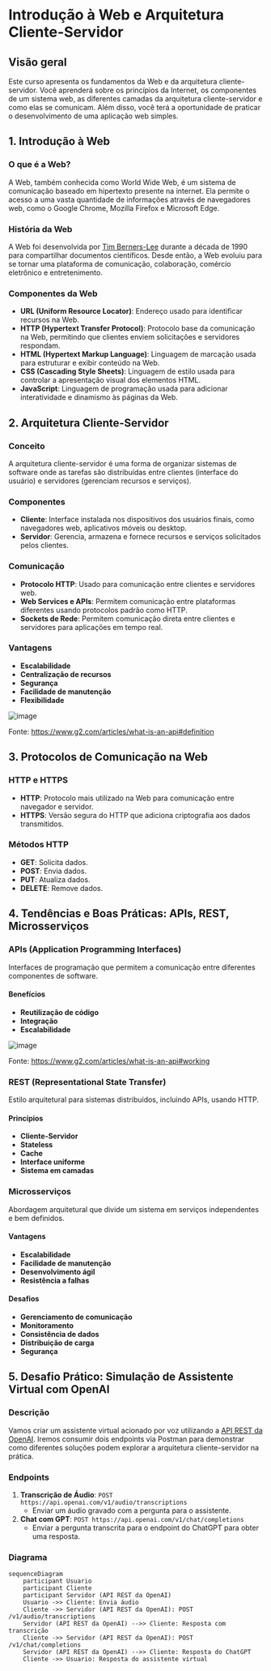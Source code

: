 # Introdução à Web e Arquitetura Cliente-Servidor

## Visão geral

Este curso apresenta os fundamentos da Web e da arquitetura cliente-servidor. Você aprenderá sobre os princípios da Internet, os componentes de um sistema web, as diferentes camadas da arquitetura cliente-servidor e como elas se comunicam. Além disso, você terá a oportunidade de praticar o desenvolvimento de uma aplicação web simples.

## 1. Introdução à Web

### O que é a Web?
A Web, também conhecida como World Wide Web, é um sistema de comunicação baseado em hipertexto presente na internet. Ela permite o acesso a uma vasta quantidade de informações através de navegadores web, como o Google Chrome, Mozilla Firefox e Microsoft Edge.

### História da Web
A Web foi desenvolvida por [Tim Berners-Lee](https://pt.wikipedia.org/wiki/Tim_Berners-Lee) durante a década de 1990 para compartilhar documentos científicos. Desde então, a Web evoluiu para se tornar uma plataforma de comunicação, colaboração, comércio eletrônico e entretenimento.

### Componentes da Web
- **URL (Uniform Resource Locator)**: Endereço usado para identificar recursos na Web.
- **HTTP (Hypertext Transfer Protocol)**: Protocolo base da comunicação na Web, permitindo que clientes enviem solicitações e servidores respondam.
- **HTML (Hypertext Markup Language)**: Linguagem de marcação usada para estruturar e exibir conteúdo na Web.
- **CSS (Cascading Style Sheets)**: Linguagem de estilo usada para controlar a apresentação visual dos elementos HTML.
- **JavaScript**: Linguagem de programação usada para adicionar interatividade e dinamismo às páginas da Web.

## 2. Arquitetura Cliente-Servidor

### Conceito
A arquitetura cliente-servidor é uma forma de organizar sistemas de software onde as tarefas são distribuídas entre clientes (interface do usuário) e servidores (gerenciam recursos e serviços).

### Componentes
- **Cliente**: Interface instalada nos dispositivos dos usuários finais, como navegadores web, aplicativos móveis ou desktop.
- **Servidor**: Gerencia, armazena e fornece recursos e serviços solicitados pelos clientes.

### Comunicação
- **Protocolo HTTP**: Usado para comunicação entre clientes e servidores web.
- **Web Services e APIs**: Permitem comunicação entre plataformas diferentes usando protocolos padrão como HTTP.
- **Sockets de Rede**: Permitem comunicação direta entre clientes e servidores para aplicações em tempo real.

### Vantagens
- **Escalabilidade**
- **Centralização de recursos**
- **Segurança**
- **Facilidade de manutenção**
- **Flexibilidade**

![image](https://github.com/digitalinnovationone/arquitetura-cliente-servidor/assets/730492/97f83f75-e23f-46b0-8f45-714be01ba0dd)

Fonte: https://www.g2.com/articles/what-is-an-api#definition

## 3. Protocolos de Comunicação na Web

### HTTP e HTTPS
- **HTTP**: Protocolo mais utilizado na Web para comunicação entre navegador e servidor.
- **HTTPS**: Versão segura do HTTP que adiciona criptografia aos dados transmitidos.

### Métodos HTTP
- **GET**: Solicita dados.
- **POST**: Envia dados.
- **PUT**: Atualiza dados.
- **DELETE**: Remove dados.

## 4. Tendências e Boas Práticas: APIs, REST, Microsserviços

### APIs (Application Programming Interfaces)
Interfaces de programação que permitem a comunicação entre diferentes componentes de software.

#### Benefícios
- **Reutilização de código**
- **Integração**
- **Escalabilidade**

![image](https://github.com/digitalinnovationone/arquitetura-cliente-servidor/assets/730492/914f6c70-7e94-41d7-93df-40506113c007)

Fonte: https://www.g2.com/articles/what-is-an-api#working

### REST (Representational State Transfer)
Estilo arquitetural para sistemas distribuídos, incluindo APIs, usando HTTP.

#### Princípios
- **Cliente-Servidor**
- **Stateless**
- **Cache**
- **Interface uniforme**
- **Sistema em camadas**

### Microsserviços
Abordagem arquitetural que divide um sistema em serviços independentes e bem definidos.

#### Vantagens
- **Escalabilidade**
- **Facilidade de manutenção**
- **Desenvolvimento ágil**
- **Resistência a falhas**

#### Desafios
- **Gerenciamento de comunicação**
- **Monitoramento**
- **Consistência de dados**
- **Distribuição de carga**
- **Segurança**

## 5. Desafio Prático: Simulação de Assistente Virtual com OpenAI

### Descrição
Vamos criar um assistente virtual acionado por voz utilizando a [API REST da OpenAI](https://www.postman.com/devrel/workspace/openai). Iremos consumir dois endpoints via Postman para demonstrar como diferentes soluções podem explorar a arquitetura cliente-servidor na prática.

### Endpoints
1. **Transcrição de Áudio**: `POST https://api.openai.com/v1/audio/transcriptions`
    - Enviar um áudio gravado com a pergunta para o assistente.
2. **Chat com GPT**: `POST https://api.openai.com/v1/chat/completions`
    - Enviar a pergunta transcrita para o endpoint do ChatGPT para obter uma resposta.

### Diagrama
```mermaid
sequenceDiagram
    participant Usuario
    participant Cliente
    participant Servidor (API REST da OpenAI)
    Usuario ->> Cliente: Envia áudio
    Cliente ->> Servidor (API REST da OpenAI): POST /v1/audio/transcriptions
    Servidor (API REST da OpenAI) -->> Cliente: Resposta com transcrição
    Cliente ->> Servidor (API REST da OpenAI): POST /v1/chat/completions
    Servidor (API REST da OpenAI) -->> Cliente: Resposta do ChatGPT
    Cliente ->> Usuario: Resposta do assistente virtual
```
